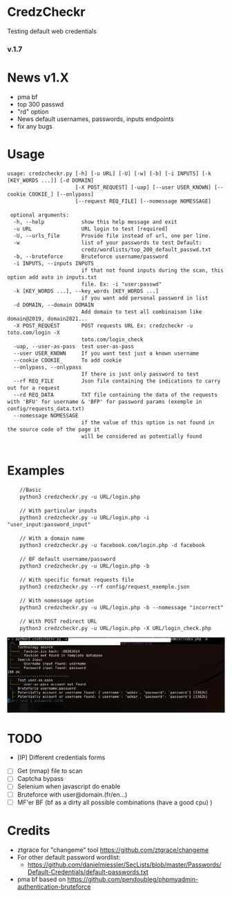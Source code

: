 # CredzCheckr
Testing default web credentials

### v.1.7

# News v1.X

- pma bf
- top 300 passwd
- "rd" option
- News default usernames, passwords, inputs endpoints
- fix any bugs


# Usage

```
usage: credzcheckr.py [-h] [-u URL] [-U] [-w] [-b] [-i INPUTS] [-k [KEY_WORDS ...]] [-d DOMAIN]
                      [-X POST_REQUEST] [-uap] [--user USER_KNOWN] [--cookie COOKIE_] [--onlypass]
                      [--request REQ_FILE] [--nomessage NOMESSAGE]

 optional arguments:
  -h, --help            show this help message and exit
  -u URL                URL login to test [required]
  -U, --urls_file       Provide file instead of url, one per line.
  -w                    list of your passwords to test Default:
                        credz/wordlists/top_200_default_passwd.txt
  -b, --bruteforce      Bruteforce username/password
  -i INPUTS, --inputs INPUTS
                        if that not found inputs during the scan, this option add auto in inputs.txt
                        file. Ex: -i "user:passwd" 
  -k [KEY_WORDS ...], --key_words [KEY_WORDS ...]
                        if you want add personal password in list
  -d DOMAIN, --domain DOMAIN
                        Add domain to test all combinaison like domain@2019, domain2021...
  -X POST_REQUEST       POST requests URL Ex: credzcheckr -u toto.com/login -X
                        toto.com/login_check
  -uap, --user-as-pass  test user-as-pass
  --user USER_KNOWN     If you want test just a known username
  --cookie COOKIE_      To add cookie
  --onlypass, --onlypass
                        If there is just only password to test
  --rf REQ_FILE         Json file containing the indications to carry out for a request
  --rd REQ_DATA         TXT file containing the data of the requests with 'BFU' for username & 'BFP' for password params (exemple in config/requests_data.txt)
  --nomessage NOMESSAGE
                        if the value of this option is not found in the source code of the page it
                        will be considered as potentially found


```

# Examples

```
	//Basic
	python3 credzcheckr.py -u URL/login.php 

	// With particular inputs
	python3 credzcheckr.py -u URL/login.php -i "user_input:password_input"

	// With a domain name
	python3 credzcheckr.py -u facebook.com/login.php -d facebook

	// BF default username/password
	python3 credzcheckr.py -u URL/login.php -b

	// With specific format requests file
	python3 credzcheckr.py --rf config/request_exemple.json

	// With nomessage option
	python3 credzcheckr.py -u URL/login.php -b --nomessage "incorrect"

	// With POST redirect URL
	python3 credzcheckr.py -u URL/login.php -X URL/login_check.php 
```

![alt tag](https://github.com/c0dejump/CredzCheckr/blob/main/static/bf_credz.png)


# TODO

- [IP] Different credentials forms
- [ ] Get (nmap) file to scan
- [ ] Captcha bypass
- [ ] Selenium when javascript do enable
- [ ] Bruteforce with user@domain.(fr/en...)
- [ ] MF'er BF (bf as a dirty all possible combinations (have a good cpu) )

# Credits

- ztgrace for "changeme" tool https://github.com/ztgrace/changeme
- For other default password wordlist: 
  - https://github.com/danielmiessler/SecLists/blob/master/Passwords/Default-Credentials/default-passwords.txt
- pma bf based on https://github.com/pendoubleg/phpmyadmin-authentication-bruteforce

